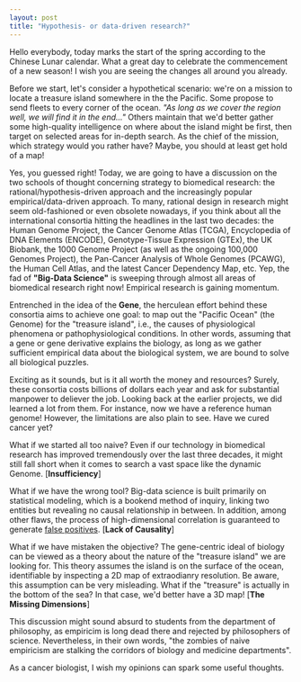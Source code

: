 ```yaml
---
layout: post
title: "Hypothesis- or data-driven research?"
---
```


Hello everybody, today marks the start of the spring according to the Chinese Lunar calendar. What a great day to celebrate the commencement of a new season! I wish you are seeing the changes all around you already.

Before we start, let's consider a hypothetical scenario: we're on a mission to locate a treasure island somewhere in the the Pacific. Some propose to send fleets to every corner of the ocean. *"As long as we cover the region well, we will find it in the end..."* Others maintain that we'd better gather some high-quality intelligence on where about the island might be first, then target on selected areas for in-depth search. As the chief of the mission, which strategy would you rather have? Maybe, you should at least get hold of a map!

Yes, you guessed right! Today, we are going to have a discussion on the two schools of thought concerning strategy to biomedical research: the rational/hypothesis-driven approach and the increasingly popular empirical/data-driven approach. To many, rational design in research might seem old-fashioned or even obsolete nowadays, if you think about all the international consortia hitting the headlines in the last two decades: the Human Genome Project, the Cancer Genome Atlas (TCGA), Encyclopedia of DNA Elements (ENCODE), Genotype-Tissue Expression (GTEx), the UK Biobank, the 1000 Genome Project (as well as the ongoing 100,000 Genomes Project), the Pan-Cancer Analysis of Whole Genomes (PCAWG), the Human Cell Atlas, and the latest Cancer Dependency Map, etc. Yep, the fad of **"Big-Data Science"** is sweeping through almost all areas of biomedical research right now! Empirical research is gaining momentum. 

Entrenched in the idea of the **Gene**, the herculean effort behind these consortia aims to achieve one goal: to map out the "Pacific Ocean" (the Genome) for the "treasure island", i.e., the causes of physiological phenomena or pathophysiological conditions. In other words, assuming that a gene or gene derivative explains the biology, as long as we gather sufficient empirical data about the biological system, we are bound to solve all biological puzzles.

Exciting as it sounds, but is it all worth the money and resources? Surely, these consortia costs billions of dollars each year and ask for substantial manpower to deliever the job. Looking back at the earlier projects, we did learned a lot from them. For instance, now we have a reference human genome! However, the limitations are also plain to see. Have we cured cancer yet? 

What if we started all too naive? Even if our technology in biomedical research has improved tremendously over the last three decades, it might still fall short when it comes to search a vast space like the dynamic Genome. [**Insufficiency**]

What if we have the wrong tool? Big-data science is built primarily on statistical modeling, which is a bookend method of inquiry, linking two entities but revealing no causal relationship in between. In addition, among other flaws, the process of high-dimensional correlation is guaranteed to generate [false positives](http://tylervigen.com/spurious-correlations). [**Lack of Causality**]

What if we have mistaken the objective? The gene-centric ideal of biology can be viewed as a theory about the nature of the "treasure island" we are looking for. This theory assumes the island is on the surface of the ocean, identifiable by inspecting a 2D map of extraodianry resolution. Be aware, this assumption can be very misleading. What if the "treasure" is actually in the bottom of the sea? In that case, we'd better have a 3D map! [**The Missing Dimensions**]

This discussion might sound absurd to students from the department of philosophy, as empiricim is long dead there and rejected by philosophers of science. Nevertheless, in their own words, "the zombies of naive empiricism are stalking the corridors of biology and medicine departments". 

As a cancer biologist, I wish my opinions can spark some useful thoughts. 







